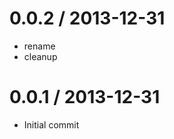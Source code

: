 
0.0.2 / 2013-12-31
==================

 * rename
 * cleanup

0.0.1 / 2013-12-31
==================

 * Initial commit
